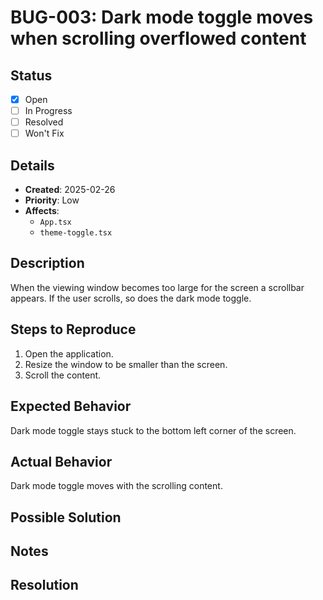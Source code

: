 # BUG-003: Dark mode toggle moves when scrolling overflowed content

## Status

- [x] Open
- [ ] In Progress
- [ ] Resolved
- [ ] Won't Fix

## Details

- **Created**: 2025-02-26
- **Priority**: Low
- **Affects**:
  - `App.tsx`
  - `theme-toggle.tsx`

## Description

When the viewing window becomes too large for the screen a scrollbar appears. If the user scrolls, so does the dark mode toggle.

## Steps to Reproduce

1. Open the application.
2. Resize the window to be smaller than the screen.
3. Scroll the content.

## Expected Behavior

Dark mode toggle stays stuck to the bottom left corner of the screen.

## Actual Behavior

Dark mode toggle moves with the scrolling content.

## Possible Solution

<!-- Ideas on how to fix it (optional)... -->

## Notes

<!-- Additional context, thoughts, or related information... -->

## Resolution

<!-- When fixed, note how it was resolved... -->
